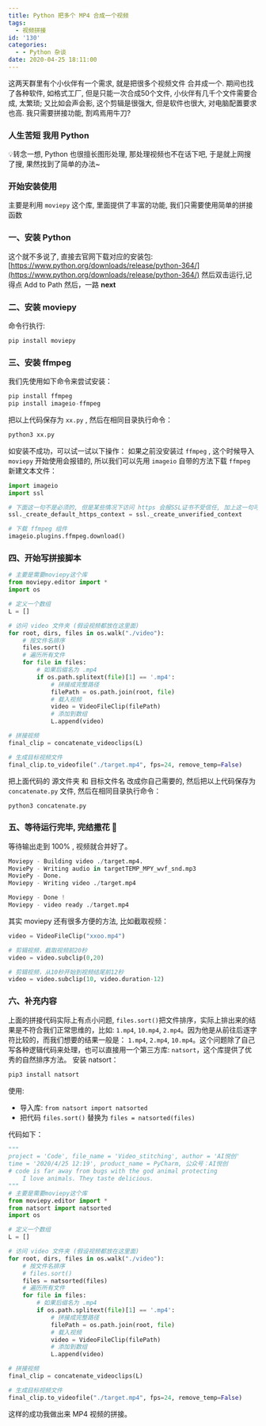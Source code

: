 ```yaml
---
title: Python 把多个 MP4 合成一个视频
tags:
  - 视频拼接
id: '130'
categories:
  - - Python 杂谈
date: 2020-04-25 18:11:00
---
```


这两天群里有个小伙伴有一个需求, 就是把很多个视频文件 合并成一个. 期间也找了各种软件, 如格式工厂, 但是只能一次合成50个文件, 小伙伴有几千个文件需要合成, 太繁琐; 又比如会声会影, 这个剪辑是很强大, 但是软件也很大, 对电脑配置要求也高. 我只需要拼接功能, 割鸡焉用牛刀?

### 人生苦短 我用 Python

💡转念一想, Python 也很擅长图形处理, 那处理视频也不在话下吧, 于是就上网搜了搜, 果然找到了简单的办法~

### 开始安装使用

主要是利用 `moviepy` 这个库, 里面提供了丰富的功能, 我们只需要使用简单的拼接函数

### 一、安装 Python

这个就不多说了, 直接去官网下载对应的安装包: [https://www.python.org/downloads/release/python-364/](https://www.python.org/downloads/release/python-364/) 然后双击运行,记得点 Add to Path 然后，一路 **next**

### 二、安装 moviepy

命令行执行:

```python
pip install moviepy
```

### 三、安装 ffmpeg

我们先使用如下命令来尝试安装：

```python
pip install ffmpeg
pip install imageio-ffmpeg
```

把以上代码保存为 `xx.py` , 然后在相同目录执行命令：

```python
python3 xx.py
```

如安装不成功，可以试一试以下操作： 如果之前没安装过 `ffmpeg` , 这个时候导入 `moviepy` 开始使用会报错的, 所以我们可以先用 `imageio` 自带的方法下载 `ffmpeg` 新建文本文件：

```python
import imageio
import ssl

# 下面这一句不是必须的, 但是某些情况下访问 https 会报SSL证书不受信任, 加上这一句可以允许通过
ssl._create_default_https_context = ssl._create_unverified_context

# 下载 ffmpeg 组件
imageio.plugins.ffmpeg.download()
```

### 四、开始写拼接脚本

```python
# 主要是需要moviepy这个库
from moviepy.editor import *
import os

# 定义一个数组
L = []

# 访问 video 文件夹 (假设视频都放在这里面)
for root, dirs, files in os.walk("./video"):
    # 按文件名排序
    files.sort()
    # 遍历所有文件
    for file in files:
        # 如果后缀名为 .mp4
        if os.path.splitext(file)[1] == '.mp4':
            # 拼接成完整路径
            filePath = os.path.join(root, file)
            # 载入视频
            video = VideoFileClip(filePath)
            # 添加到数组
            L.append(video)

# 拼接视频
final_clip = concatenate_videoclips(L)

# 生成目标视频文件
final_clip.to_videofile("./target.mp4", fps=24, remove_temp=False)
```

把上面代码的 源文件夹 和 目标文件名 改成你自己需要的, 然后把以上代码保存为 `concatenate.py` 文件, 然后在相同目录执行命令：

```python
python3 concatenate.py
```

### 五、等待运行完毕, 完结撒花 🎉

等待输出走到 100% , 视频就合并好了。

```python
Moviepy - Building video ./target.mp4.
MoviePy - Writing audio in targetTEMP_MPY_wvf_snd.mp3
MoviePy - Done.
Moviepy - Writing video ./target.mp4

Moviepy - Done !
Moviepy - video ready ./target.mp4
```

其实 moviepy 还有很多方便的方法, 比如截取视频：

```python
video = VideoFileClip("xxoo.mp4")

# 剪辑视频，截取视频前20秒
video = video.subclip(0,20)

# 剪辑视频，从10秒开始到视频结尾前12秒
video = video.subclip(10, video.duration-12)
```

### 六、补充内容

上面的拼接代码实际上有点小问题, `files.sort()`把文件排序，实际上排出来的结果是不符合我们正常思维的，比如: `1.mp4`, `10.mp4`, `2.mp4`。因为他是从前往后逐字符比较的，而我们想要的结果一般是： `1.mp4`, `2.mp4`, `10.mp4`。这个问题除了自己写各种逻辑代码来处理，也可以直接用一个第三方库: `natsort`，这个库提供了优秀的自然排序方法。 安装 natsort：

```python
pip3 install natsort
```

使用:

*   导入库: `from natsort import natsorted`
*   把代码 `files.sort()` 替换为 `files = natsorted(files)`

代码如下：

```python
"""
project = 'Code', file_name = 'Video_stitching', author = 'AI悦创'
time = '2020/4/25 12:19', product_name = PyCharm, 公众号：AI悦创
# code is far away from bugs with the god animal protecting
    I love animals. They taste delicious.
"""
# 主要是需要moviepy这个库
from moviepy.editor import *
from natsort import natsorted
import os

# 定义一个数组
L = []

# 访问 video 文件夹 (假设视频都放在这里面)
for root, dirs, files in os.walk("./video"):
    # 按文件名排序
    # files.sort()
    files = natsorted(files)
    # 遍历所有文件
    for file in files:
        # 如果后缀名为 .mp4
        if os.path.splitext(file)[1] == '.mp4':
            # 拼接成完整路径
            filePath = os.path.join(root, file)
            # 载入视频
            video = VideoFileClip(filePath)
            # 添加到数组
            L.append(video)

# 拼接视频
final_clip = concatenate_videoclips(L)

# 生成目标视频文件
final_clip.to_videofile("./target.mp4", fps=24, remove_temp=False)
```

这样的成功我做出来 MP4 视频的拼接。